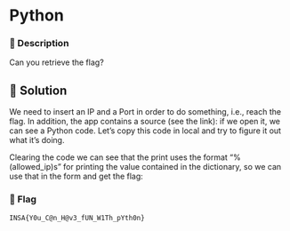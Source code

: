 # Python
### 📄 Description
Can you retrieve the flag?

## 🔑 Solution

We need to insert an IP and a Port in order to do something, i.e., reach the flag. In addition, the
app contains a source (see the link): if we open it, we can see a Python code. Let’s copy this
code in local and try to figure it out what it’s doing.


Clearing the code we can see that the print uses the format “%(allowed_ip)s” for printing the value contained in
the dictionary, so we can use that in the form and get the flag:

### 🚩 Flag
```plain
INSA{Y0u_C@n_H@v3_fUN_W1Th_pYth0n}
```